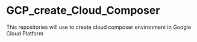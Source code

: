 # GCP_create_Cloud_Composer
This repositories will use to create cloud composer environment in Google Cloud Platform
